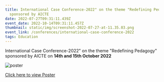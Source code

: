 ```yaml
---
title: International Case Conference-2022" on the theme "Redefining Pedagogy"
  sponsored by AICTE
date: 2022-07-27T09:31:11.439Z
event_date: 2022-10-14T09:31:11.457Z
thumbnail: static/img/screenshot-2022-07-27-at-11.35.03.png
event_link: /conferences/international-case-conference-2022
tags: Education
---
```

International Case Conference-2022" on the theme "Redefining Pedagogy" sponsored by AICTE on **14th and 15th October 2022**

![poster](/static/img/screenshot-2022-07-27-at-11.35.03.png)


<a target="_blank" class="btn btn-outline" href="/static/img/abbs-case-studies-poster_updated.pdf">Click here to view Poster</a>